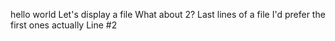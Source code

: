 hello world
Let's display a file
What about 2?
Last lines of a file
I'd prefer the first ones actually
Line #2
